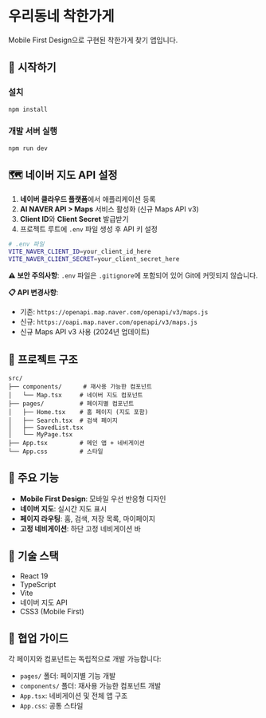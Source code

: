 # 우리동네 착한가게

Mobile First Design으로 구현된 착한가게 찾기 앱입니다.

## 🚀 시작하기

### 설치
```bash
npm install
```

### 개발 서버 실행
```bash
npm run dev
```

## 🗺️ 네이버 지도 API 설정

1. **네이버 클라우드 플랫폼**에서 애플리케이션 등록
2. **AI NAVER API > Maps** 서비스 활성화 (신규 Maps API v3)
3. **Client ID**와 **Client Secret** 발급받기
4. 프로젝트 루트에 `.env` 파일 생성 후 API 키 설정

```bash
# .env 파일
VITE_NAVER_CLIENT_ID=your_client_id_here
VITE_NAVER_CLIENT_SECRET=your_client_secret_here
```

**⚠️ 보안 주의사항**: `.env` 파일은 `.gitignore`에 포함되어 있어 Git에 커밋되지 않습니다.

**📋 API 변경사항**: 
- 기존: `https://openapi.map.naver.com/openapi/v3/maps.js`
- 신규: `https://oapi.map.naver.com/openapi/v3/maps.js`
- 신규 Maps API v3 사용 (2024년 업데이트)

## 📁 프로젝트 구조

```
src/
├── components/      # 재사용 가능한 컴포넌트
│   └── Map.tsx     # 네이버 지도 컴포넌트
├── pages/          # 페이지별 컴포넌트
│   ├── Home.tsx    # 홈 페이지 (지도 포함)
│   ├── Search.tsx  # 검색 페이지
│   ├── SavedList.tsx
│   └── MyPage.tsx
├── App.tsx         # 메인 앱 + 네비게이션
└── App.css         # 스타일
```

## 🎨 주요 기능

- **Mobile First Design**: 모바일 우선 반응형 디자인
- **네이버 지도**: 실시간 지도 표시
- **페이지 라우팅**: 홈, 검색, 저장 목록, 마이페이지
- **고정 네비게이션**: 하단 고정 네비게이션 바

## 🔧 기술 스택

- React 19
- TypeScript
- Vite
- 네이버 지도 API
- CSS3 (Mobile First)

## 👥 협업 가이드

각 페이지와 컴포넌트는 독립적으로 개발 가능합니다:
- `pages/` 폴더: 페이지별 기능 개발
- `components/` 폴더: 재사용 가능한 컴포넌트 개발
- `App.tsx`: 네비게이션 및 전체 앱 구조
- `App.css`: 공통 스타일
